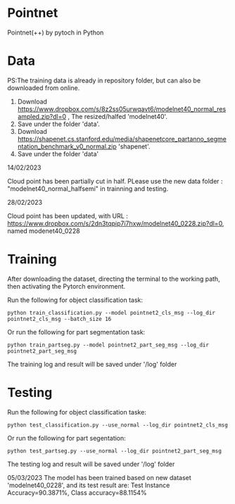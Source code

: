 # Pointnet
Pointnet(++) by pytoch in Python

# Data
PS:The training data is already in repository folder, but can also be downloaded from online.

1. Download https://www.dropbox.com/s/8z2ss05urwqavt6/modelnet40_normal_resampled.zip?dl=0 , The resized/halfed 'modelnet40'.
2. Save under the folder 'data'. 
3. Download https://shapenet.cs.stanford.edu/media/shapenetcore_partanno_segmentation_benchmark_v0_normal.zip 'shapenet'. 
4. Save under the folder 'data'

14/02/2023

Cloud point has been partially cut in half. PLease use the new data folder : "modelnet40_normal_halfsemi" in trainning and testing.

28/02/2023

Cloud point has been updated, with URL : https://www.dropbox.com/s/2dn3tqpip7i7hxw/modelnet40_0228.zip?dl=0, named modenet40_0228
# Training

After downloading the dataset, directing the terminal to the working path, then activating the Pytorch environment. 

Run the following for object classification task:

```
python train_classification.py --model pointnet2_cls_msg --log_dir pointnet2_cls_msg --batch_size 16
```

Or run the following for part segmentation task:
```
python train_partseg.py --model pointnet2_part_seg_msg --log_dir pointnet2_part_seg_msg
```
 

The training log and result will be saved under '/log' folder

# Testing
Run the following for object classification taske:
```
python test_classification.py --use_normal --log_dir pointnet2_cls_msg
``` 


Or run the following for part segentation:
```
python test_partseg.py --use_normal --log_dir pointnet2_part_seg_msg
``` 


The testing log and result will be saved under '/log' folder

05/03/2023
The model has been trained based on new dataset 'modelnet40_0228', and its test result are: Test Instance Accuracy=90.3871%, Class accuracy=88.1154%
